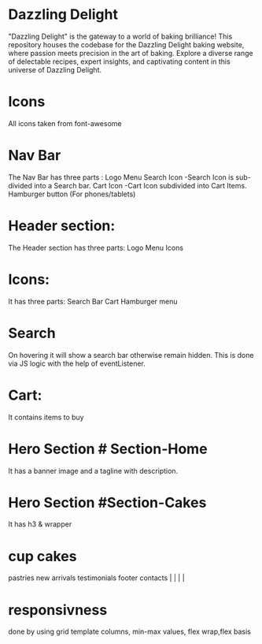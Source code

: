 # Dazzling Delight
 "Dazzling Delight" is the gateway to a world of baking brilliance! This repository houses the codebase for the Dazzling Delight baking website, where passion meets precision in the art of baking. Explore a diverse range of delectable recipes, expert insights, and captivating content in this universe of Dazzling Delight.

# Icons
All icons taken from font-awesome

# Nav Bar
The Nav Bar has three parts :
Logo
Menu
Search Icon  -Search Icon is sub-divided into a Search bar.
Cart Icon    -Cart Icon subdivided into Cart Items.
Hamburger button (For phones/tablets)

# Header section:
The Header section has three parts:
Logo
Menu
Icons

# Icons:
It has three parts:
Search Bar
Cart
Hamburger menu

# Search 
On hovering it will show a search bar otherwise remain hidden. This is done via JS logic with the help of eventListener.

# Cart:
It contains items to buy

# Hero Section # Section-Home
It has a banner image and a tagline with description.

# Hero Section #Section-Cakes
It has h3 & wrapper

# cup cakes 
pastries 
new arrivals 
testimonials 
footer contacts 
|
|
|
|

# responsivness
done by using grid template columns, min-max values, flex wrap,flex basis

